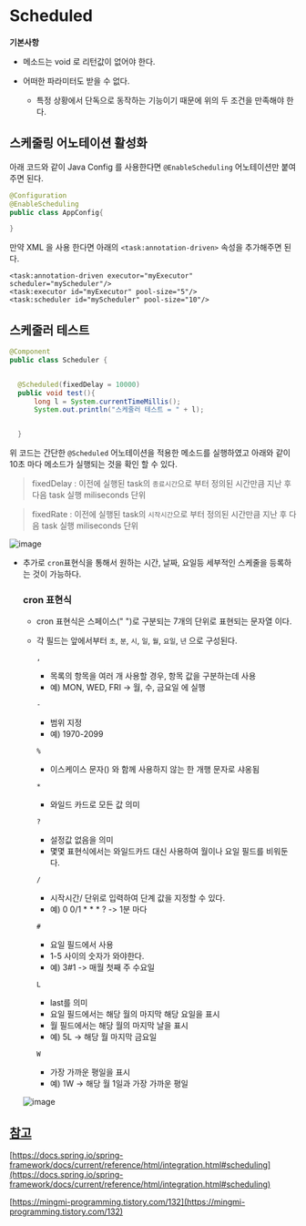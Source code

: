 
# Scheduled

  __기본사항__
  
  - 메소드는 void 로 리턴값이 없어야 한다.
  - 어떠한 파라미터도 받을 수 없다.
  
    - 특정 상황에서 단독으로 동작하는 기능이기 때문에 위의 두 조건을 만족해야 한다.

 ## 스케줄링 어노테이션 활성화
    
   아래 코드와 같이 Java Config 를 사용한다면 `@EnableScheduling` 어노테이션만 붙여 주면 된다.
   ~~~java
   @Configuration
   @EnableScheduling
   public class AppConfig{
   
   }
   ~~~
  
   
   만약 XML 을 사용 한다면 아래의 `<task:annotation-driven>` 속성을 추가해주면 된다.
   ~~~
   <task:annotation-driven executor="myExecutor" scheduler="myScheduler"/>
   <task:executor id="myExecutor" pool-size="5"/>
   <task:scheduler id="myScheduler" pool-size="10"/>
   ~~~
   
   
## 스케줄러 테스트

  ~~~java
  @Component
public class Scheduler {


    @Scheduled(fixedDelay = 10000)
    public void test(){
        long l = System.currentTimeMillis();
        System.out.println("스케줄러 테스트 = " + l);


    }
  ~~~
  
  위 코드는 간단한 `@Scheduled` 어노테이션을 적용한 메소드를 실행하였고 아래와 같이 10초 마다 메소드가 실행되는 것을 확인 할 수 있다.
  
  > fixedDelay : 이전에 실행된 task의 `종료시간`으로 부터 정의된 시간만큼 지난 후 다음 task 실행 miliseconds 단위
  
  > fixedRate : 이전에 실행된 task의 `시작시간`으로 부터 정의된 시간만큼 지난 후 다음 task 실행 miliseconds 단위
  
  ![image](https://user-images.githubusercontent.com/79154652/148498462-3666244c-42b0-4d43-a6f1-ee37a4054c80.png)

 - 추가로 `cron`표현식을 통해서 원하는 시간, 날짜, 요일등 세부적인 스케줄을 등록하는 것이 가능하다.
    
   ### cron 표현식
   
   - cron 표현식은 스페이스(" ")로 구분되는 7개의 단위로 표현되는 문자열 이다.
   - 각 필드는 앞에서부터 `초`, `분`, `시`, `일`, `월`, `요일`, `년` 으로 구성된다.
      
      `,`
      - 목록의 항목을 여러 개 사용할 경우, 항목 값을 구분하는데 사용
      - 예) MON, WED, FRI -> 월, 수, 금요일 에 실행
      
      `-`
      - 범위 지정
      - 예) 1970-2099 
      
      `%`
      - 이스케이스 문자(\) 와 함께 사용하지 않는 한 개행 문자로 샤옹됨
      
      `*`
      - 와일드 카드로 모든 값 의미

      `?`
      - 설정값 없음을 의미
      - 몇몇 표현식에서는 와일드카드 대신 사용하여 월이나 요일 필드를 비워둔다.

      `/`
      - 시작시간/ 단위로 입력하여 단계 값을 지정할 수 있다.
      - 예) 0 0/1 * * * ? -> 1분 마다

      `#`
      - 요일 필드에서 사용
      - 1-5 사이의 숫자가 와야한다.
      - 예) 3#1 -> 매월 첫째 주 수요일
      
      `L`
      - last를 의미
      - 요일 필드에서는 해당 월의 마지막 해당 요일을 표시
      - 월 필드에서는 해당 월의 마지막 날을 표시
      - 예) 5L -> 해당 월 마지막 금요일
      
      `W`
      - 가장 가까운 평일을 표시
      - 예) 1W -> 해당 월 1일과 가장 가까운 평일
   
   ![image](https://user-images.githubusercontent.com/79154652/148499035-10f02088-eb57-4a85-8b47-4679acb4a55f.png)

   
[참고]()
---
[https://docs.spring.io/spring-framework/docs/current/reference/html/integration.html#scheduling](https://docs.spring.io/spring-framework/docs/current/reference/html/integration.html#scheduling)

[https://mingmi-programming.tistory.com/132](https://mingmi-programming.tistory.com/132)
